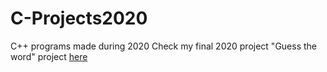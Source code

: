 # C-Projects2020
C++ programs made during 2020
Check my final 2020 project "Guess the word" project [here](https://github.com/CamilaSanchezB/C-FinalProject)
